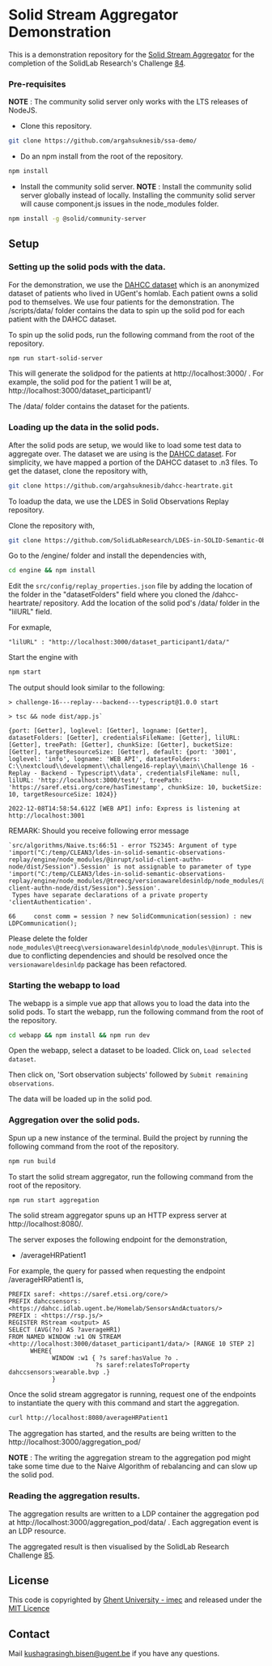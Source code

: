 # Solid Stream Aggregator Demonstration

This is a demonstration repository for the [Solid Stream Aggregator](https://github.com/argahsuknesib/solid-stream-aggregator) for the completion of the 
SolidLab Research's Challenge [84](https://github.com/solidLabResearch/challenges/issues/84).

### Pre-requisites
**NOTE** : The community solid server only works with the LTS releases of NodeJS.

- Clone this repository.
```bash
git clone https://github.com/argahsuknesib/ssa-demo/
```
- Do an npm install from the root of the repository.
```bash
npm install
```
- Install the community solid server. 
**NOTE** : Install the community solid server globally instead of locally. Installing the community solid server will cause component.js issues in the node_modules folder.
```bash
npm install -g @solid/community-server
```


## Setup

### Setting up the solid pods with the data.
For the demonstration, we use the [DAHCC dataset](https://dahcc.idlab.ugent.be/dataset.html) which is an anonymized dataset of patients who lived in UGent's homlab. 
Each patient owns a solid pod to themselves. We use four patients for the demonstration.
The /scripts/data/ folder contains the data to spin up the solid pod for each patient with the DAHCC dataset.

To spin up the solid pods, run the following command from the root of the repository.
```bash
npm run start-solid-server
```
This will generate the solidpod for the patients at http://localhost:3000/ . For example, the solid pod for the patient 1 will be at, http://localhost:3000/dataset_participant1/

The /data/ folder contains the dataset for the patients.

### Loading up the data in the solid pods.

After the solid pods are setup, we would like to load some test data to aggregate over. The dataset we are using is the [DAHCC dataset](https://dahcc.idlab.ugent.be/dataset.html). For simplicity, we have mapped a portion of the DAHCC dataset to .n3 files. To get the dataset, clone the repository with,

```bash
git clone https://github.com/argahsuknesib/dahcc-heartrate.git
```

To loadup the data, we use the LDES in Solid Observations Replay repository.

Clone the repository with,
```bash
git clone https://github.com/SolidLabResearch/LDES-in-SOLID-Semantic-Observations-Replay
```

Go to the /engine/ folder and install the dependencies with,
```bash
cd engine && npm install
```
Edit the `src/config/replay_properties.json` file by adding the location of the folder in the "datasetFolders" field where you cloned the /dahcc-heartrate/ repository. Add the location of the solid pod's /data/ folder in the "lilURL" field.

For exmaple, 

`"lilURL" : "http://localhost:3000/dataset_participant1/data/"`

Start the engine with 
```bash
npm start
```
The output should look similar to the following:

```shell
> challenge-16---replay---backend---typescript@1.0.0 start

> tsc && node dist/app.js`

{port: [Getter], loglevel: [Getter], logname: [Getter], datasetFolders: [Getter], credentialsFileName: [Getter], lilURL: [Getter], treePath: [Getter], chunkSize: [Getter], bucketSize: [Getter], targetResourceSize: [Getter], default: {port: '3001', loglevel: 'info', logname: 'WEB API', datasetFolders: C:\\nextcloud\\development\\challenge16-replay\\main\\Challenge 16 - Replay - Backend - Typescript\\data', credentialsFileName: null, lilURL: 'http://localhost:3000/test/', treePath: 'https://saref.etsi.org/core/hasTimestamp', chunkSize: 10, bucketSize: 10, targetResourceSize: 1024}}

2022-12-08T14:58:54.612Z [WEB API] info: Express is listening at http://localhost:3001
```
REMARK: Should you receive following error message

```shell
`src/algorithms/Naive.ts:66:51 - error TS2345: Argument of type 'import("C:/temp/CLEAN3/ldes-in-solid-semantic-observations-replay/engine/node_modules/@inrupt/solid-client-authn-node/dist/Session").Session' is not assignable to parameter of type 'import("C:/temp/CLEAN3/ldes-in-solid-semantic-observations-replay/engine/node_modules/@treecg/versionawareldesinldp/node_modules/@inrupt/solid-client-authn-node/dist/Session").Session'.
 Types have separate declarations of a private property 'clientAuthentication'.

66     const comm = session ? new SolidCommunication(session) : new LDPCommunication();
```

Please delete the folder `node_modules\@treecg\versionawareldesinldp\node_modules\@inrupt`. 
This is due to conflicting dependencies and 
should be resolved once the `versionawareldesinldp` package has been refactored.

### Starting the webapp to load

The webapp is a simple vue app that allows you to load the data into the solid pods. To start the webapp, run the following command from the root of the repository.
```bash
cd webapp && npm install && npm run dev
```

Open the webapp, select a dataset to be loaded. Click on, `Load selected dataset`.

Then click on, 'Sort observation subjects' followed by `Submit remaining observations`.

The data will be loaded up in the solid pod.


### Aggregation over the solid pods.
Spun up a new instance of the terminal.
Build the project by running the following command from the root of the repository.
```bash
npm run build
```
To start the solid stream aggregator, run the following command from the root of the repository.
```bash
npm run start aggregation
```
The solid stream aggregator spuns up an HTTP express server at http://localhost:8080/.

 The server exposes the following endpoint for the demonstration,
- /averageHRPatient1

For example, the query for passed when requesting the endpoint /averageHRPatient1 is,
```sparql
PREFIX saref: <https://saref.etsi.org/core/> 
PREFIX dahccsensors: <https://dahcc.idlab.ugent.be/Homelab/SensorsAndActuators/>
PREFIX : <https://rsp.js/>
REGISTER RStream <output> AS
SELECT (AVG(?o) AS ?averageHR1)
FROM NAMED WINDOW :w1 ON STREAM <http://localhost:3000/dataset_participant1/data/> [RANGE 10 STEP 2]
      WHERE{
            WINDOW :w1 { ?s saref:hasValue ?o .
                        ?s saref:relatesToProperty dahccsensors:wearable.bvp .}
            }
```
Once the solid stream aggregator is running, request one of the endpoints to instantiate the query with this command and start the aggregation.

```bash
curl http://localhost:8080/averageHRPatient1
```

The aggregation has started, and the results are being written to the 
http://localhost:3000/aggregation_pod/

**NOTE** : The writing the aggregation stream to the aggregation pod might take some time due to the Naive Algorithm of rebalancing and can slow up the solid pod.


### Reading the aggregation results.

The aggregation results are written to a LDP container the aggregation pod at http://localhost:3000/aggregation_pod/data/ . Each aggregation event is an LDP resource.

The aggregated result is then visualised by the SolidLab Research Challenge [85](https://github.com/solidLabResearch/challenges/issues/85).

## License
 
This code is copyrighted by [Ghent University - imec](https://www.ugent.be/ea/idlab/en) and released under the [MIT Licence](./LICENCE)

## Contact 
Mail kushagrasingh.bisen@ugent.be if you have any questions.
